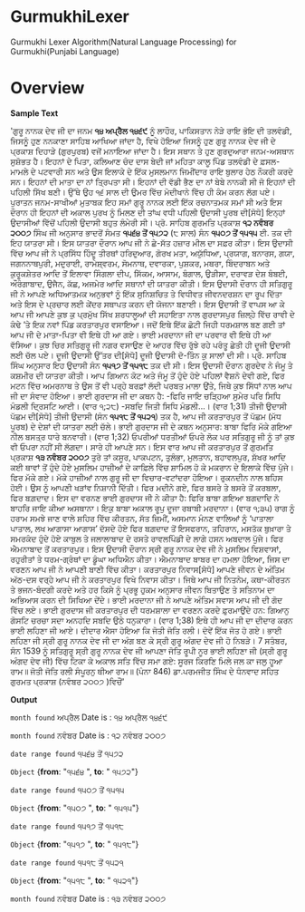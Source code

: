 GurmukhiLexer
=============

Gurmukhi Lexer Algorithm(Natural Language Processing) for Gurmukhi(Punjabi Language)

Overview
=========
**Sample Text**

'ਗੁਰੂ ਨਾਨਕ ਦੇਵ ਜੀ ਦਾ ਜਨਮ **੧੪ ਅਪ੍ਰੈਲ ੧੪੬੯** ਨੂੰ ਲਾਹੌਰ, ਪਾਕਿਸਤਾਨ ਨੇੜੇ ਰਾਇ ਭੋਇ ਦੀ ਤਲਵੰਡੀ, ਜਿਸਨੂੰ ਹੁਣ ਨਨਕਾਣਾ ਸਾਹਿਬ ਆਖਿਆ ਜਾਂਦਾ ਹੈ, ਵਿਖੇ ਹੋਇਆ ਜਿਸਨੂੰ ਹੁਣ ਗੁਰੂ ਨਾਨਕ ਦੇਵ ਜੀ ਦੇ ਪ੍ਰਕਾਸ਼ ਦਿਹਾੜੇ (ਗੁਰਪੁਰਬ) ਵਜੋਂ ਮਨਾਇਆ ਜਾਂਦਾ ਹੈ। ਇਸ ਸਥਾਨ ਤੇ ਹੁਣ ਗੁਰਦੁਆਰਾ ਜਨਮ-ਅਸਥਾਨ ਸੁਸ਼ੋਭਤ ਹੈ। ਇਹਨਾਂ ਦੇ ਪਿਤਾ, ਕਲਿਆਣ ਚੰਦ ਦਾਸ ਬੇਦੀ ਜਾਂ ਮਹਿਤਾ ਕਾਲੂ ਪਿੰਡ ਤਲਵੰਡੀ ਦੇ ਫ਼ਸਲ-ਮਾਮਲੇ ਦੇ ਪਟਵਾਰੀ ਸਨ ਅਤੇ ਉਸ ਇਲਾਕੇ ਦੇ ਇੱਕ ਮੁਸਲਮਾਨ ਜਿਮੀਂਦਾਰ ਰਾਇ ਬੁਲਾਰ ਹੇਠ ਨੌਕਰੀ ਕਰਦੇ ਸਨ। ਇਹਨਾਂ ਦੀ ਮਾਤਾ ਦਾ ਨਾਂ ਤ੍ਰਿਪਤਾ ਸੀ। ਇਹਨਾਂ ਦੀ ਵੱਡੀ ਭੈਣ ਦਾ ਨਾਂ ਬੇਬੇ ਨਾਨਕੀ ਸੀ ਜੋ ਇਹਨਾਂ ਦੀ ਪਹਿਲੀ ਸਿੱਖ ਬਣੀ। ਉੱਥੇ ਉਹ ੧੬ ਸਾਲ ਦੀ ਉਮਰ ਵਿੱਚ ਮੋਦੀਖਾਨੇ ਵਿੱਚ ਹੀ ਕੰਮ ਕਰਨ ਲੱਗ ਪਏ। ਪੁਰਾਤਨ ਜਨਮ-ਸਾਖੀਆਂ ਮੁਤਾਬਕ ਇਹ ਸਮਾਂ ਗੁਰੂ ਨਾਨਕ ਲਈ ਇੱਕ ਰਚਨਾਤਮਕ ਸਮਾਂ ਸੀ ਅਤੇ ਇਸ ਦੌਰਾਨ ਹੀ ਇਹਨਾਂ ਦੀ ਅਕਾਲ ਪੁਰਖ ਨੂੰ ਮਿਲਣ ਦੀ ਤਾਂਘ ਵਧੀ ਪਹਿਲੀ ਉਦਾਸੀ ਪੂਰਬ ਦੀ[ਸੋਧੋ] ਇਨ੍ਹਾਂ ਉਦਾਸੀਆਂ ਵਿੱਚੋਂ ਪਹਿਲੀ ਉਦਾਸੀ ਬਹੁਤ ਲੰਮੇਰੀ ਸੀ। ਪ੍ਰੋ. ਸਾਹਿਬ ਗੁਰਮਤਿ ਪ੍ਰਕਾਸ਼ **੧੨ ਨਵੰਬਰ ੨੦੦੭** ਸਿੰਘ ਜੀ ਅਨੁਸਾਰ ਭਾਦਰੋਂ ਸੰਮਤ **੧੫੬੪ ਤੋਂ ੧੫੭੨** (੮ ਸਾਲ) ਸੰਨ **੧੫੦੭ ਤੋਂ ੧੫੧੫** ਈ. ਤਕ ਦੀ ਇਹ ਯਾਤਰਾ ਸੀ। ਇਸ ਯਾਤਰਾ ਦੌਰਾਨ ਆਪ ਜੀ ਨੇ ਛੇ-ਸੱਤ ਹਜ਼ਾਰ ਮੀਲ ਦਾ ਸਫ਼ਰ ਕੀਤਾ। ਇਸ ਉਦਾਸੀ ਵਿੱਚ ਆਪ ਜੀ ਨੇ ਪ੍ਰਸਿੱਧ ਹਿੰਦੂ ਤੀਰਥਾਂ ਹਰਿਦੁਆਰ, ਗੋਰਖ ਮਤਾ, ਅਯੁੱਧਿਆ, ਪ੍ਰਯਾਗ, ਬਨਾਰਸ, ਗਯਾ, ਜਗਨਨਾਥਪੁਰੀ, ਮਦੁਰਾਈ, ਰਾਮੇਸ਼੍ਵਰਮ, ਸੋਮਨਾਥ, ਦਵਾਰਕਾ, ਪੁਸ਼ਕਰ, ਮਥਰਾ, ਬਿੰਦਰਾਬਨ ਅਤੇ ਕੁਰੂਕਸ਼ੇਤਰ ਆਦਿ ਤੋਂ ਇਲਾਵਾ ਸਿੰਗਲਾ ਦੀਪ, ਸਿੱਕਮ, ਆਸਾਮ, ਬੰਗਾਲ, ਉੜੀਸਾ, ਦਰਾਵੜ ਦੇਸ਼ ਬੰਬਈ, ਔਰੰਗਾਬਾਦ, ਉਜੈਨ, ਕੱਛ, ਅਜਮੇਰ ਆਦਿ ਸਥਾਨਾਂ ਦੀ ਯਾਤਰਾ ਕੀਤੀ। ਇਸ ਉਦਾਸੀ ਦੌਰਾਨ ਹੀ ਸਤਿਗੁਰੂ ਜੀ ਨੇ ਆਪਣੇ ਅਧਿਆਤਮਕ ਅਨੁਭਵਾਂ ਨੂੰ ਇੱਕ ਸੁਨਿਸ਼ਚਿਤ ਤੇ ਵਿਧੀਵਤ ਜੀਵਨਦਰਸ਼ਨ ਦਾ ਰੂਪ ਦਿੱਤਾ ਅਤੇ ਇਸ ਦੇ ਪ੍ਰਚਾਰ ਲਈ ਕੇਂਦਰ ਸਥਾਪਤ ਕਰਨ ਦੀ ਯੋਜਨਾ ਬਣਾਈ। ਇਸ ਉਦਾਸੀ ਤੋਂ ਵਾਪਸ ਆ ਕੇ ਆਪ ਜੀ ਆਪਣੇ ਕੁਝ ਕੁ ਪ੍ਰਮੁੱਖ ਸਿੱਖ ਸ਼ਰਧਾਲੂਆਂ ਦੀ ਸਹਾਇਤਾ ਨਾਲ ਗੁਰਦਾਸਪੁਰ ਜ਼ਿਲ੍ਹੇ ਵਿੱਚ ਰਾਵੀ ਦੇ ਕੰਢੇ ’ਤੇ ਇਕ ਨਵਾਂ ਪਿੰਡ ਕਰਤਾਰਪੁਰ ਵਸਾਇਆ। ਜਦੋਂ ਇਥੇ ਇੱਕ ਛੋਟੀ ਜਿਹੀ ਧਰਮਸ਼ਾਲ ਬਣ ਗਈ ਤਾਂ ਆਪ ਜੀ ਦੇ ਮਾਤਾ-ਪਿਤਾ ਵੀ ਇਥੇ ਹੀ ਆ ਗਏ। ਭਾਈ ਮਰਦਾਨਾ ਜੀ ਦਾ ਪਰਵਾਰ ਵੀ ਇਥੇ ਹੀ ਆ ਵੱਸਿਆ। ਕੁਝ ਚਿਰ ਸਤਿਗੁਰੂ ਜੀ ਨਗਰ ਵਸਾਉਣ ਦੇ ਆਹਰ ਵਿੱਚ ਰੁੱਝੇ ਰਹੇ ਪਰੰਤੂ ਛੇਤੀ ਹੀ ਦੂਜੀ ਉਦਾਸੀ ਲਈ ਚੱਲ ਪਏ। ਦੂਜੀ ਉਦਾਸੀ ਉੱਤਰ ਦੀ[ਸੋਧੋ] ਦੂਜੀ ਉਦਾਸੀ ਦੋ-ਤਿੰਨ ਕੁ ਸਾਲਾਂ ਦੀ ਸੀ। ਪ੍ਰੋ. ਸਾਹਿਬ ਸਿੰਘ ਅਨੁਸਾਰ ਇਹ ਉਦਾਸੀ ਸੰਨ **੧੫੧੭ ਤੋਂ ੧੫੧੮** ਤਕ ਦੀ ਸੀ। ਇਸ ਉਦਾਸੀ ਦੌਰਾਨ ਗੁਰਦੇਵ ਨੇ ਜੰਮੂ ਤੇ ਕਸ਼ਮੀਰ ਦੀ ਯਾਤਰਾ ਕੀਤੀ। ਆਪ ਗਿਆਨ ਕੋਟ ਅਤੇ ਜੰਮੂ ਤੋਂ ਹੁੰਦੇ ਹੋਏ ਪਹਿਲਾਂ ਵੈਸ਼ਨੋ ਦੇਵੀ ਗਏ, ਫਿਰ ਮਟਨ ਵਿੱਚ ਅਮਰਨਾਥ ਤੇ ਉਸ ਤੋਂ ਵੀ ਪਰ੍ਹੇ ਬਰਫ਼ਾਂ ਲੱਦੀ ਪਰਬਤ ਮਾਲਾ ਉਂਤੇ, ਜਿਥੇ ਕੁਝ ਸਿੱਧਾਂ ਨਾਲ ਆਪ ਜੀ ਦਾ ਸੰਵਾਦ ਹੋਇਆ। ਭਾਈ ਗੁਰਦਾਸ ਜੀ ਦਾ ਕਥਨ ਹੈ: -ਫਿਰਿ ਜਾਇ ਚੜ੍ਹਿਆ ਸੁਮੇਰ ਪਰਿ ਸਿਧਿ ਮੰਡਲੀ ਦ੍ਰਿਸਟਿ ਆਈ। (ਵਾਰ ੧;੨੮) -ਸਬਦਿ ਜਿਤੀ ਸਿਧਿ ਮੰਡਲੀ...। (ਵਾਰ 1;31) ਤੀਜੀ ਉਦਾਸੀ ਪੱਛਮ ਦੀ[ਸੋਧੋ] ਤੀਜੀ ਉਦਾਸੀ (ਸੰਨ **੧੫੧੮ ਤੋਂ ੧੫੨੧**) ਤਕ ਹੈ, ਆਪ ਜੀ ਕਰਤਾਰਪੁਰ ਤੋਂ ਪੱਛਮ (ਮੱਧ ਪੂਰਬ) ਦੇ ਦੇਸ਼ਾਂ ਦੀ ਯਾਤਰਾ ਲਈ ਚੱਲੇ। ਭਾਈ ਗੁਰਦਾਸ ਜੀ ਦੇ ਕਥਨ ਅਨੁਸਾਰ: ਬਾਬਾ ਫਿਰਿ ਮੱਕੇ ਗਇਆ ਨੀਲ ਬਸਤ੍ਰ ਧਾਰੇ ਬਨਵਾਰੀ। (ਵਾਰ 1;32) ਓਪਰੀਆਂ ਧਰਤੀਆਂ ਓਪਰੇ ਲੋਕ ਪਰ ਸਤਿਗੁਰੂ ਜੀ ਨੂੰ ਤਾਂ ਕੁਝ ਵੀ ਓਪਰਾ ਨਹੀਂ ਸੀ ਲੱਗਦਾ। ਸਾਰੇ ਹੀ ਆਪਣੇ ਸਨ। ਇਸ ਵਾਰ ਆਪ ਜੀ ਕਰਤਾਰਪੁਰ ਤੋਂ ਗੁਰਮਤਿ ਪ੍ਰਕਾਸ਼ **੧੩ ਨਵੰਬਰ ੨੦੦੭** ਤੁਰੇ ਤਾਂ ਕਸੂਰ, ਪਾਕਪਟਨ, ਤੁਲੰਭਾ, ਮੁਲਤਾਨ, ਬਹਾਵਲਪੁਰ, ਸ਼ੱਖਰ ਆਦਿ ਕਈ ਥਾਵਾਂ ਤੋਂ ਹੁੰਦੇ ਹੋਏ ਮੁਸਲਿਮ ਹਾਜ਼ੀਆਂ ਦੇ ਕਾਫ਼ਿਲੇ ਵਿੱਚ ਸ਼ਾਮਿਲ ਹੋ ਕੇ ਮਕਰਾਨ ਦੇ ਇਲਾਕੇ ਵਿੱਚ ਪੁੱਜੇ। ਫਿਰ ਮੱਕੇ ਗਏ। ਮੱਕੇ ਹਾਜ਼ੀਆਂ ਨਾਲ ਗੁਰੂ ਜੀ ਦਾ ਵਿਚਾਰ-ਵਟਾਂਦਰਾ ਹੋਇਆ। ਰੁਕਨਦੀਨ ਨਾਲ ਬਹਿਸ ਹੋਈ। ਉਸ ਨੂੰ ਆਪਣੀ ਖੜਾਂਵ ਨਿਸ਼ਾਨੀ ਦਿੱਤੀ। ਫਿਰ ਮਦੀਨੇ ਗਏ, ਫਿਰ ਬਸਰੇ ਤੇ ਬਸਰੇ ਤੋਂ ਕਰਬਲਾ, ਫਿਰ ਬਗ਼ਦਾਦ। ਇਸ ਦਾ ਵਰਨਣ ਭਾਈ ਗੁਰਦਾਸ ਜੀ ਨੇ ਕੀਤਾ ਹੈ: ਫਿਰਿ ਬਾਬਾ ਗਇਆ ਬਗਦਾਦਿ ਨੋ ਬਾਹਰਿ ਜਾਇ ਕੀਆ ਅਸਥਾਨਾ। ਇਕੁ ਬਾਬਾ ਅਕਾਲ ਰੂਪੁ ਦੂਜਾ ਰਬਾਬੀ ਮਰਦਾਨਾ। (ਵਾਰ ੧;੩੫) ਰਾਗ ਨੂੰ ਹਰਾਮ ਸਮਝੇ ਜਾਣ ਵਾਲੇ ਸ਼ਹਿਰ ਵਿੱਚ ਕੀਰਤਨ, ਸੱਤ ਜ਼ਿਮੀਂ, ਅਸਮਾਨ ਮੰਨਣ ਵਾਲਿਆਂ ਨੂੰ ‘ਪਾਤਾਲਾ ਪਾਤਾਲ, ਲਖ ਆਗਾਸਾ ਆਗਾਸ’ ਦੱਸਦੇ ਹੋਏ ਫਿਰ ਬਗ਼ਦਾਦ ਤੋਂ ਇਸਫਰਾਨ, ਤਹਿਰਾਨ, ਮਸਤੱਕ ਬੁਖ਼ਾਰਾ ਤੇ ਸਮਰਕੰਦ ਹੁੰਦੇ ਹੋਏ ਕਾਬੁਲ ਤੇ ਜਲਾਲਾਬਾਦ ਦੇ ਰਸਤੇ ਰਾਵਲਪਿੰਡੀ ਦੇ ਲਾਗੇ ਹਸਨ ਅਬਦਾਲ ਪੁੱਜੇ। ਫਿਰ ਐਮਨਾਬਾਦ ਤੋਂ ਕਰਤਾਰਪੁਰ। ਇਸ ਉਦਾਸੀ ਦੌਰਾਨ ਸ੍ਰੀ ਗੁਰੂ ਨਾਨਕ ਦੇਵ ਜੀ ਨੇ ਮੁਸਲਿਮ ਵਿਸ਼ਵਾਸਾਂ, ਰਹੁਰੀਤਾਂ ਤੇ ਧਰਮ-ਗ੍ਰੰਥਾਂ ਦਾ ਡੂੰਘਾ ਅਧਿਐਨ ਕੀਤਾ। ਐਮਨਾਬਾਦ ਬਾਬਰ ਦਾ ਹਮਲਾ ਹੋਇਆ, ਜਿਸ ਦਾ ਵਰਣਨ ਆਪ ਜੀ ਨੇ ਆਪਣੀ ਬਾਣੀ ਵਿੱਚ ਕੀਤਾ। ਕਰਤਾਰਪੁਰ ਨਿਵਾਸ[ਸੋਧੋ] ਆਪਣੇ ਜੀਵਨ ਦੇ ਅੰਤਿਮ ਅੱਠ-ਦਸ ਵਰ੍ਹੇ ਆਪ ਜੀ ਨੇ ਕਰਤਾਰਪੁਰ ਵਿਖੇ ਨਿਵਾਸ ਕੀਤਾ। ਜਿਥੇ ਆਪ ਜੀ ਨਿਤਨੇਮ, ਕਥਾ-ਕੀਰਤਨ ਤੇ ਭਜਨ-ਬੰਦਗੀ ਕਰਦੇ ਅਤੇ ਹਰ ਕਿਸੇ ਨੂੰ ਪ੍ਰਭੂ ਹੁਕਮ ਅਨੁਸਾਰ ਜੀਵਨ ਬਿਤਾਉਣ ਤੇ ਸਤਿਨਾਮ ਦਾ ਅਭਿਆਸ ਕਰਨ ਦੀ ਸਿਖਿਆ ਦੇਂਦੇ। ਭਾਈ ਮਰਦਾਨਾ ਜੀ ਨੇ ਆਪਣੇ ਅੰਤਿਮ ਸਵਾਸ ਆਪ ਜੀ ਦੀ ਗੋਦ ਵਿੱਚ ਲਏ। ਭਾਈ ਗੁਰਦਾਸ ਜੀ ਕਰਤਾਰਪੁਰ ਦੀ ਧਰਮਸ਼ਾਲਾ ਦਾ ਵਰਣਨ ਕਰਦੇ ਫ਼ੁਰਮਾਉਂਦੇ ਹਨ: ਗਿਆਨੁ ਗੋਸਟਿ ਚਰਚਾ ਸਦਾ ਅਨਹਦਿ ਸਬਦਿ ਉਠੇ ਧਨੁਕਾਰਾ। (ਵਾਰ 1;38) ਇਥੇ ਹੀ ਆਪ ਜੀ ਦਾ ਦੀਦਾਰ ਕਰਨ ਭਾਈ ਲਹਿਣਾ ਜੀ ਆਏ। ਦੀਦਾਰ ਐਸਾ ਹੋਇਆ ਕਿ ਜੋਤੀ ਜੋਤਿ ਰਲੀ। ਦੋਵੇਂ ਇੱਕ ਜੋਤ ਹੋ ਗਏ। ਭਾਈ ਲਹਿਣਾ ਜੀ ਸ੍ਰੀ ਗੁਰੂ ਨਾਨਕ ਦੇਵ ਜੀ ਦਾ ਅੰਗ ਬਣ ਕੇ ਸ੍ਰੀ ਗੁਰੂ ਅੰਗਦ ਦੇਵ ਜੀ ਹੋ ਨਿਬੜੇ। 7 ਸਤੰਬਰ, ਸੰਨ 1539 ਨੂੰ ਸਤਿਗੁਰੂ ਸ੍ਰੀ ਗੁਰੂ ਨਾਨਕ ਦੇਵ ਜੀ ਆਪਣਾ ਜੋਤਿ ਰੂਪੀ ਨੂਰ ਭਾਈ ਲਹਿਣਾ ਜੀ (ਸ੍ਰੀ ਗੁਰੂ ਅੰਗਦ ਦੇਵ ਜੀ) ਵਿੱਚ ਟਿਕਾ ਕੇ ਅਕਾਲ ਸਤਿ ਵਿੱਚ ਸਮਾ ਗਏ: ਸੂਰਜ ਕਿਰਣਿ ਮਿਲੇ ਜਲ ਕਾ ਜਲੁ ਹੂਆ ਰਾਮ॥ ਜੋਤੀ ਜੋਤਿ ਰਲੀ ਸੰਪੂਰਨੁ ਥੀਆ ਰਾਮ॥ (ਪੰਨਾ 846) ਡਾ.ਪਰਮਜੀਤ ਸਿੰਘ ਦੇ ਧੰਨਵਾਦ ਸਹਿਤ ਗੁਰਮਤ ਪ੍ਰਕਾਸ਼ (ਨਵੰਬਰ ੨੦੦੭ )ਵਿਚੌਂ'

**Output**

`month found` ਅਪ੍ਰੈਲ  Date is :  ੧੪ ਅਪ੍ਰੈਲ ੧੪੬੯

`month found` ਨਵੰਬਰ  Date is :  ੧੨ ਨਵੰਬਰ ੨੦੦੭

`date range found` ੧੫੬੪ ਤੋਂ ੧੫੭੨

`Object` {**from**: "੧੫੬੪ ", **to**: " ੧੫੭੨"}

`date range found` ੧੫੦੭ ਤੋਂ ੧੫੧੫

`Object` {**from**: "੧੫੦੭ ", **to**: " ੧੫੧੫"}

`date range found` ੧੫੧੭ ਤੋਂ ੧੫੧੮

`Object` {**from**: "੧੫੧੭ ", **to**: " ੧੫੧੮"}

`date range found` ੧੫੧੮ ਤੋਂ ੧੫੨੧

`Object` {**from**: "੧੫੧੮ ", **to**: " ੧੫੨੧"}

`month found` ਨਵੰਬਰ  Date is :  ੧੩ ਨਵੰਬਰ ੨੦੦੭


